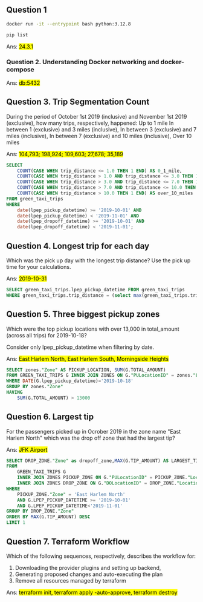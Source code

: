 ## Question 1
```bash
docker run -it --entrypoint bash python:3.12.8
```

```bash
pip list
```

Ans: <mark>24.3.1</mark>

### Question 2. Understanding Docker networking and docker-compose

Ans: <mark> db:5432 </mark>

## Question 3. Trip Segmentation Count
During the period of October 1st 2019 (inclusive) and November 1st 2019 (exclusive), how many trips, respectively, happened:
Up to 1 mile
In between 1 (exclusive) and 3 miles (inclusive),
In between 3 (exclusive) and 7 miles (inclusive),
In between 7 (exclusive) and 10 miles (inclusive),
Over 10 miles

Ans: <mark>104,793; 198,924; 109,603; 27,678; 35,189</mark> 
```sql
SELECT
    COUNT(CASE WHEN trip_distance <= 1.0 THEN 1 END) AS 0_1_mile,
	COUNT(CASE WHEN trip_distance > 1.0 AND trip_distance <= 3.0 THEN 1 END) AS 1_3_miles,
    COUNT(CASE WHEN trip_distance > 3.0 AND trip_distance <= 7.0 THEN 1 END) AS 3_7_miles,
    COUNT(CASE WHEN trip_distance > 7.0 AND trip_distance <= 10.0 THEN 1 END) AS 7_10_miles,
    COUNT(CASE WHEN trip_distance > 10.0 THEN 1 END) AS over_10_miles
FROM green_taxi_trips
WHERE
    date(lpep_pickup_datetime) >= '2019-10-01' AND
	date(lpep_pickup_datetime) < '2019-11-01' AND
	date(lpep_dropoff_datetime) >= '2019-10-01' AND
    date(lpep_dropoff_datetime) < '2019-11-01';
```
## Question 4. Longest trip for each day
Which was the pick up day with the longest trip distance? Use the pick up time for your calculations.

Ans: <mark>2019-10-31</mark>
```sql
SELECT green_taxi_trips.lpep_pickup_datetime FROM green_taxi_trips
WHERE green_taxi_trips.trip_distance = (select max(green_taxi_trips.trip_distance) from green_taxi_trips)
```
## Question 5. Three biggest pickup zones
Which were the top pickup locations with over 13,000 in total_amount (across all trips) for 2019-10-18?

Consider only lpep_pickup_datetime when filtering by date.

Ans: <mark>East Harlem North, East Harlem South, Morningside Heights</mark>
```sql
SELECT zones."Zone" AS PICKUP_LOCATION, SUM(G.TOTAL_AMOUNT)
FROM GREEN_TAXI_TRIPS G INNER JOIN ZONES ON G."PULocationID" = zones."LocationID"
WHERE DATE(G.lpep_pickup_datetime)='2019-10-18' 
GROUP BY zones."Zone"
HAVING
	SUM(G.TOTAL_AMOUNT) > 13000
```
## Question 6. Largest tip
For the passengers picked up in Ocrober 2019 in the zone name "East Harlem North" which was the drop off zone that had the largest tip?

Ans: <mark>JFK Airport</mark>

```sql
SELECT DROP_ZONE."Zone" as dropoff_zone,MAX(G.TIP_AMOUNT) AS LARGEST_TIP
FROM
	GREEN_TAXI_TRIPS G
	INNER JOIN ZONES PICKUP_ZONE ON G."PULocationID" = PICKUP_ZONE."LocationID"
	INNER JOIN ZONES DROP_ZONE ON G."DOLocationID" = DROP_ZONE."LocationID"
WHERE
	PICKUP_ZONE."Zone" = 'East Harlem North'
	AND G.LPEP_PICKUP_DATETIME >= '2019-10-01'
    AND G.LPEP_PICKUP_DATETIME<'2019-11-01'
GROUP BY DROP_ZONE."Zone"
ORDER BY MAX(G.TIP_AMOUNT) DESC
LIMIT 1
```
## Question 7. Terraform Workflow
Which of the following sequences, respectively, describes the workflow for:

1. Downloading the provider plugins and setting up backend,
2. Generating proposed changes and auto-executing the plan
3. Remove all resources managed by terraform

Ans: <mark> terraform init, terraform apply -auto-approve, terraform destroy </mark>
